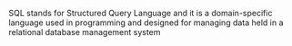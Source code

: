 SQL stands for Structured Query Language and it is a domain-specific language used in programming and designed for managing data held in a relational database management system
